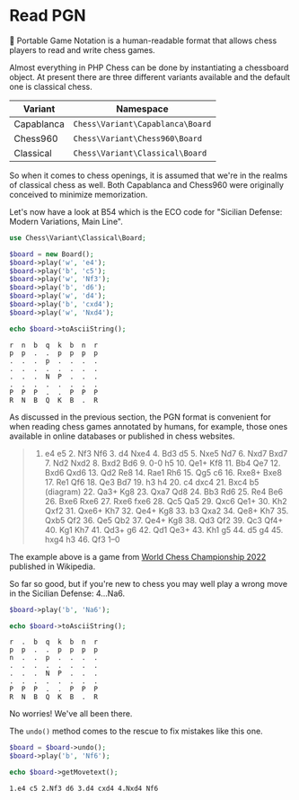 # Read PGN

📌 Portable Game Notation is a human-readable format that allows chess players to read and write chess games.

Almost everything in PHP Chess can be done by instantiating a chessboard object. At present there are three different variants available and the default one is classical chess.

| Variant | Namespace |
| ------- | ---------- |
| Capablanca | `Chess\Variant\Capablanca\Board` |
| Chess960 | `Chess\Variant\Chess960\Board` |
| Classical | `Chess\Variant\Classical\Board` |

So when it comes to chess openings, it is assumed that we're in the realms of classical chess as well. Both Capablanca and Chess960 were originally conceived to minimize memorization.

Let's now have a look at B54 which is the ECO code for "Sicilian Defense: Modern Variations, Main Line".

```php
use Chess\Variant\Classical\Board;

$board = new Board();
$board->play('w', 'e4');
$board->play('b', 'c5');
$board->play('w', 'Nf3');
$board->play('b', 'd6');
$board->play('w', 'd4');
$board->play('b', 'cxd4');
$board->play('w', 'Nxd4');

echo $board->toAsciiString();
```

```
r  n  b  q  k  b  n  r
p  p  .  .  p  p  p  p
.  .  .  p  .  .  .  .
.  .  .  .  .  .  .  .
.  .  .  N  P  .  .  .
.  .  .  .  .  .  .  .
P  P  P  .  .  P  P  P
R  N  B  Q  K  B  .  R
```

As discussed in the previous section, the PGN format is convenient for when reading chess games annotated by humans, for example, those ones available in online databases or published in chess websites.

> 1. e4 e5 2. Nf3 Nf6 3. d4 Nxe4 4. Bd3 d5 5. Nxe5 Nd7 6. Nxd7 Bxd7 7. Nd2 Nxd2 8. Bxd2 Bd6 9. 0-0 h5 10. Qe1+ Kf8 11. Bb4 Qe7 12. Bxd6 Qxd6 13. Qd2 Re8 14. Rae1 Rh6 15. Qg5 c6 16. Rxe8+ Bxe8 17. Re1 Qf6 18. Qe3 Bd7 19. h3 h4 20. c4 dxc4 21. Bxc4 b5 (diagram) 22. Qa3+ Kg8 23. Qxa7 Qd8 24. Bb3 Rd6 25. Re4 Be6 26. Bxe6 Rxe6 27. Rxe6 fxe6 28. Qc5 Qa5 29. Qxc6 Qe1+ 30. Kh2 Qxf2 31. Qxe6+ Kh7 32. Qe4+ Kg8 33. b3 Qxa2 34. Qe8+ Kh7 35. Qxb5 Qf2 36. Qe5 Qb2 37. Qe4+ Kg8 38. Qd3 Qf2 39. Qc3 Qf4+ 40. Kg1 Kh7 41. Qd3+ g6 42. Qd1 Qe3+ 43. Kh1 g5 44. d5 g4 45. hxg4 h3 46. Qf3 1–0

The example above is a game from [World Chess Championship 2022](https://en.wikipedia.org/wiki/World_Chess_Championship_2021) published in Wikipedia.

So far so good, but if you're new to chess you may well play a wrong move in the Sicilian Defense: 4...Na6.

```php
$board->play('b', 'Na6');

echo $board->toAsciiString();
```

```
r  .  b  q  k  b  n  r
p  p  .  .  p  p  p  p
n  .  .  p  .  .  .  .
.  .  .  .  .  .  .  .
.  .  .  N  P  .  .  .
.  .  .  .  .  .  .  .
P  P  P  .  .  P  P  P
R  N  B  Q  K  B  .  R
```

No worries! We've all been there.

The `undo()` method comes to the rescue to fix mistakes like this one.

```php
$board = $board->undo();
$board->play('b', 'Nf6');

echo $board->getMovetext();
```

```
1.e4 c5 2.Nf3 d6 3.d4 cxd4 4.Nxd4 Nf6
```
